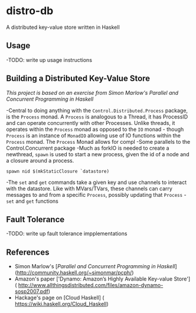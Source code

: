 # distro-db
A distributed key-value store written in Haskell

## Usage
-TODO: write up usage instructions

## Building a Distributed Key-Value Store
_This project is based on an exercise from Simon Marlow's
Parallel and Concurrent Programming in Haskell_

-Central to doing anything with the `Control.Distributed.Process`
package, is the `Process` monad. A `Process` is analogous to a
Thread, it has ProcessID and can operate concurrently with other
Processes. Unlike threads, it operates within the `Process` monad
as opposed to the `IO` monad - though `Process` is an instance of
`MonadIO` allowing use of IO functions within the `Process` monad.
The `Process` Monad allows for compl
-Some parallels to the Control.Concurrent package
-Much as forkIO is needed to create a newthread,
`spawn` is used to start a new process, given the
id of a node and a closure around a process.
```
spawn nid $(mkStaticClosure `datastore)
```
-The `set` and `get` commands take a given key and use channels
to interact with the datastore. Like with MVars/TVars, these channels
can carry messages to and from a specific `Process`, possibly updating
that `Process`
-`set` and `get` functions 
## Fault Tolerance
  -TODO: write up fault tolerance impplementations
  
## References
* Simon Marlow's [*Parallel and Concurrent Programming in Haskell*]
  (http://community.haskell.org/~simonmar/pcph/)
* Amazon's paper ['Dynamo: Amazon’s Highly Available Key-value Store']
 ( http://www.allthingsdistributed.com/files/amazon-dynamo-sosp2007.pdf)
* Hackage's page on [Cloud Haskell]
 ( https://wiki.haskell.org/Cloud_Haskell)
